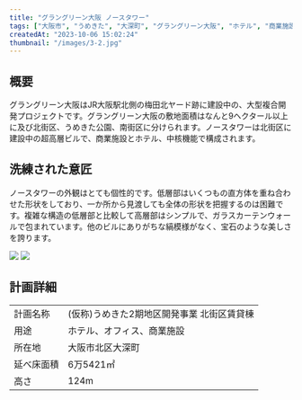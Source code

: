 ```yaml
---
title: "グラングリーン大阪 ノースタワー"
tags: ["大阪市", "うめきた", "大深町", "グラングリーン大阪", "ホテル", "商業施設", "ガラス張り", "洗練された意匠"]
createdAt: "2023-10-06 15:02:24"
thumbnail: "/images/3-2.jpg"
---
```


## 概要
グラングリーン大阪はJR大阪駅北側の梅田北ヤード跡に建設中の、大型複合開発プロジェクトです。グラングリーン大阪の敷地面積はなんと9ヘクタール以上に及び北街区、うめきた公園、南街区に分けられます。ノースタワーは北街区に建設中の超高層ビルで、商業施設とホテル、中核機能で構成されます。


## 洗練された意匠
ノースタワーの外観はとても個性的です。低層部はいくつもの直方体を重ね合わせた形状をしており、一か所から見渡しても全体の形状を把握するのは困難です。複雑な構造の低層部と比較して高層部はシンプルで、ガラスカーテンウォールで包まれています。他のビルにありがちな縞模様がなく、宝石のような美しさを誇ります。

<div class="grid grid-cols-2 gap-x-2">
	<img src="/images/3-1.jpg"/>
	<img src="/images/3-2.jpg"/>
</div>

## 計画詳細
| | |
| ---- | ----
| 計画名称 | (仮称)うめきた2期地区開発事業 北街区賃貸棟
| 用途 | ホテル、オフィス、商業施設
| 所在地 | 大阪市北区大深町
| 延べ床面積 | 6万5421㎡
| 高さ | 124m